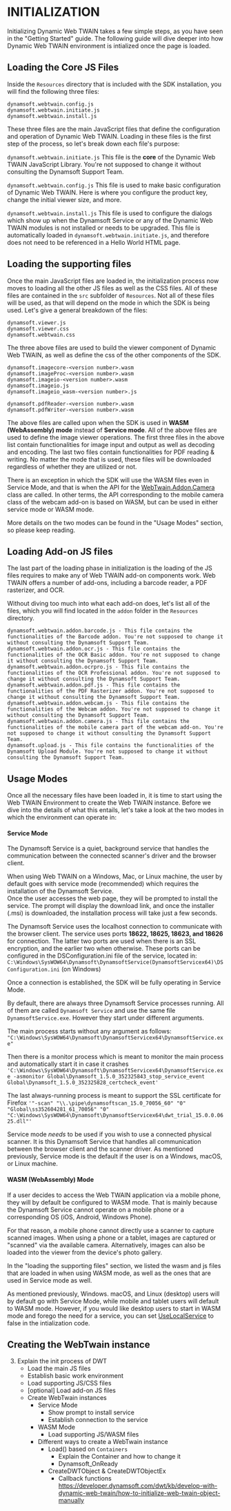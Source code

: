 
# INITIALIZATION
Initializing Dynamic Web TWAIN takes a few simple steps, as you have seen in the "Getting Started" guide. The following guide will dive deeper into how Dynamic Web TWAIN environment is intialized once the page is loaded.
## Loading the Core JS Files
Inside the `Resources` directory that is included with the SDK installation, you will find the following three files:
```
dynamsoft.webtwain.config.js
dynamsoft.webtwain.initiate.js
dynamsoft.webtwain.install.js
```
These three files are the main JavaScript files that define the configuration and operation of Dynamic Web TWAIN. Loading in these files is the first step of the process, so let's break down each file's purpose:

`dynamsoft.webtwain.initiate.js`
This file is the **core** of the Dynamic Web TWAIN JavaScript Library. You're not supposed to change it without consulting the Dynamsoft Support Team. 

`dynamsoft.webtwain.config.js`
This file is used to make basic configuration of Dynamic Web TWAIN. Here is where you configure the product key, change the initial viewer size, and more.

`dynamsoft.webtwain.install.js`
This file is used to configure the dialogs which show up when the Dynamsoft Service or any of the Dynamic Web TWAIN modules is not installed or needs to be upgraded. This file is automatically loaded in  `dynamsoft.webtwain.initiate.js`, and therefore does not need to be referenced in a Hello World HTML page.

## Loading the supporting files
Once the main JavaScript files are loaded in, the initialization process now moves to loading all the other JS files as well as the CSS files. All of these files are contained in the `src` subfolder of `Resources`. Not all of these files will be used, as that will depend on the mode in which the SDK is being used. Let's give a general breakdown of the files:
```
dynamsoft.viewer.js
dynamsoft.viewer.css
dynamsoft.webtwain.css
```
The three above files are used to build the viewer component of Dynamic Web TWAIN, as well as define the css of the other components of the SDK.
```
dynamsoft.imagecore-<version number>.wasm
dynamsoft.imageProc-<version number>.wasm
dynamsoft.imageio-<version number>.wasm
dynamsoft.imageio.js
dynamsoft.imageio_wasm-<version number>.js

dynamsoft.pdfReader-<version number>.wasm
dynamsoft.pdfWriter-<version number>.wasm
```
The above files are called upon when the SDK is used in **WASM (WebAssembly) mode** instead of **Service mode**. All of the above files are used to define the image viewer operations. The first three files in the above list contain functionalities for image input and output as well as decoding and encoding. The last two files contain functionalities for PDF reading & writing. No matter the mode that is used, these files will be downloaded regardless of whether they are utilized or not.

There is an exception in which the SDK will use the WASM files even in Service Mode, and that is when the API for the [WebTwain.Addon.Camera](https://www.dynamsoft.com/docs/dwt/API/Addon.Camera.html) class are called. In other terms, the API corresponding to the mobile camera class of the webcam add-on is based on WASM, but can be used in either service mode or WASM mode.

More details on the two modes can be found in the "Usage Modes" section, so please keep reading.

## Loading Add-on JS files
The last part of the loading phase in initialization is the loading of the JS files requires to make any of Web TWAIN add-on components work. Web TWAIN offers a number of add-ons, including a barcode reader, a PDF rasterizer, and OCR.

Without diving too much into what each add-on does, let's list all of the files, which you will find located in the `addon` folder in the `Resources` directory.
```
dynamsoft.webtwain.addon.barcode.js - This file contains the functionalities of the Barcode addon. You're not supposed to change it without consulting the Dynamsoft Support Team.
dynamsoft.webtwain.addon.ocr.js - This file contains the functionalities of the OCR Basic addon. You're not supposed to change it without consulting the Dynamsoft Support Team.
dynamsoft.webtwain.addon.ocrpro.js - This file contains the functionalities of the OCR Professional addon. You're not supposed to change it without consulting the Dynamsoft Support Team.
dynamsoft.webtwain.addon.pdf.js - This file contains the functionalities of the PDF Rasterizer addon. You're not supposed to change it without consulting the Dynamsoft Support Team.
dynamsoft.webtwain.addon.webcam.js - This file contains the functionalities of the Webcam addon. You're not supposed to change it without consulting the Dynamsoft Support Team.
dynamsoft.webtwain.addon.camera.js - This file contains the functionalities of the mobile camera part of the webcam add-on. You're not supposed to change it without consulting the Dynamsoft Support Team.
dynamsoft.upload.js - This file contains the functionalities of the Dynamsoft Upload Module. You're not supposed to change it without consulting the Dynamsoft Support Team.
```
##  Usage Modes
Once all the necessary files have been loaded in, it is time to start using the Web TWAIN Environment to create the Web TWAIN instance. Before we dive into the details of what this entails, let's take a look at the two modes in which the environment can operate in:

#### Service Mode

The Dynamsoft Service is a quiet, background service that handles the communication between the connected scanner's driver and the browser client.

When using Web TWAIN on a Windows, Mac, or Linux machine, the user by default goes with service mode (recommended) which requires the installation of the Dynamsoft Service.  
Once the user accesses the web page, they will be prompted to install the service. The prompt will display the download link, and once the installer (.msi) is downloaded, the installation process will take just a few seconds.  
  
The Dynamsoft Service uses the localhost connection to communicate with the browser client. The service uses ports **18622, 18625, 18623, and 18626** for connection. The latter two ports are used when there is an SSL encryption, and the earlier two when otherwise. These ports can be configured in the DSConfiguration.ini file of the service, located in:
`C:\Windows\SysWOW64\Dynamsoft\DynamsoftService(DynamsoftServicex64)\DSConfiguration.ini` (on Windows)

Once a connection is established, the SDK will be fully operating in Service Mode. 

By default, there are always three Dynamsoft Service processes running. All of them are called `Dynamsoft Service` and use the same file `DynamsoftService.exe`. However they start under different arguments.

The main process starts without any argument as follows:
`"C:\Windows\SysWOW64\Dynamsoft\DynamsoftServicex64\DynamsoftService.exe"`

Then there is a monitor process which is meant to monitor the main process and automatically start it in case it crashes
`'C:\Windows\SysWOW64\Dynamsoft\DynamsoftServicex64\DynamsoftService.exe -asmonitor Global\Dynamsoft_1.5.0_352325843_stop_service_event Global\Dynamsoft_1.5.0_352325828_certcheck_event'`

The last always-running process is meant to support the SSL certificate for Firefox
`'"-scan" "\\.\pipe\dynamsoftscan_15.0_70056_60" "0" "Global\ss352604281_61_70056" "0" "C:\Windows\SysWOW64\Dynamsoft\DynamsoftServicex64\dwt_trial_15.0.0.0625.dll"'`

Service mode *needs* to be used if you wish to use a connected physical scanner. It is this Dynamsoft Service that handles all communication between the browser client and the scanner driver. As mentioned previously, Service mode is the default if the user is on a Windows, macOS, or Linux machine.

#### WASM (WebAssembly) Mode

If a user decides to access the Web TWAIN application via a mobile phone, they will by default be configured to WASM mode. That is mainly because the Dynamsoft Service cannot operate on a mobile phone or a corresponding OS (iOS, Android, Windows Phone).

For that reason, a mobile phone cannot directly use a scanner to capture scanned images. When using a phone or a tablet, images are captured or "scanned" via the available camera. Alternatively, images can also be loaded into the viewer from the device's photo gallery.

In the "loading the supporting files" section, we listed the wasm and js files that are loaded in when using WASM mode, as well as the ones that are used in Service mode as well.

As mentioned previously, Windows. macOS, and Linux (desktop) users will by default go with Service Mode, while mobile and tablet users will default to WASM mode. However, if you would like desktop users to start in WASM mode and forego the need for a service,  you can set [UseLocalService](https://www.dynamsoft.com/docs/dwt/API/WebTwain.Util.html#uselocalservice) to false in the intialization code.

## Creating the WebTwain instance

 3. Explain the init process of DWT
    - Load the main JS files
    - Establish basic work environment
    - Load supporting JS/CSS files
    - [optional] Load add-on JS files
    - Create WebTwain instances
        - Service Mode
            - Show prompt to install service
            - Establish connection to the service
        - WASM Mode
            - Load supporting JS/WASM files
        - Different ways to create a WebTwain instance
            - Load() based on `Containers`
                - Explain the Container and how to change it
                - Dynamsoft_OnReady
            - CreateDWTObject & CreateDWTObjectEx
                - Callback functions
https://developer.dynamsoft.com/dwt/kb/develop-with-dynamic-web-twain/how-to-initialize-web-twain-object-manually
